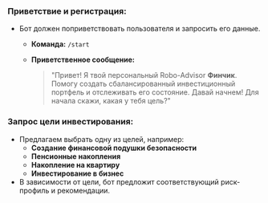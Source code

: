 ### **Приветствие и регистрация:**

- Бот должен поприветствовать пользователя и запросить его данные.
    - **Команда:** `/start`
    - **Приветственное сообщение:**
        
        > "Привет! Я твой персональный Robo-Advisor **Финчик**. Помогу создать сбалансированный инвестиционный портфель и отслеживать его состояние. Давай начнем! Для начала скажи, какая у тебя цель?"
        

### **Запрос цели инвестирования:**

- Предлагаем выбрать одну из целей, например:
    - **Создание финансовой подушки безопасности**
    - **Пенсионные накопления**
    - **Накопление на квартиру**
    - **Инвестирование в бизнес**
- В зависимости от цели, бот предложит соответствующий риск-профиль и рекомендации.